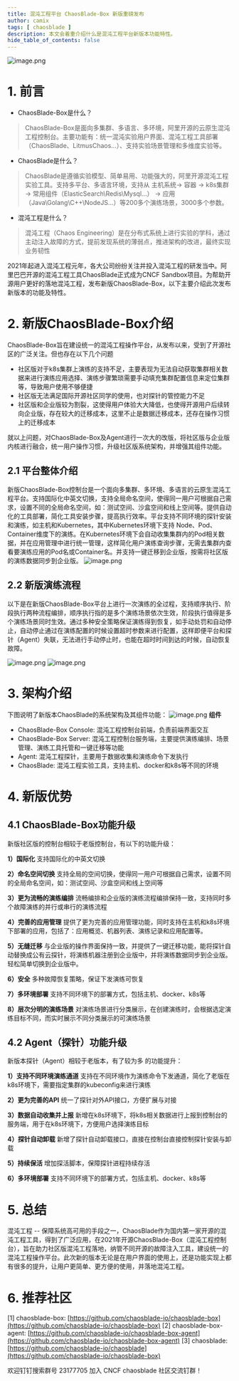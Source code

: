```yaml
---
title: 混沌工程平台 ChaosBlade-Box 新版重磅发布
author: camix
tags: [ chaosblade ]
description: 本文会着重介绍什么是混沌工程平台新版本功能特性。
hide_table_of_contents: false
---
```


 ![image.png](/img/logo.png)
# 1. 前言

- ChaosBlade-Box是什么？
> ChaosBlade-Box是面向多集群、多语言、多环境，阿里开源的云原生混沌工程控制台。主要功能有：统一混沌实验用户界面、混沌工程工具部署（ChaosBlade、LitmusChaos...）、支持实验场景管理和多维度实验等。

- ChaosBlade是什么？
> ChaosBlade是遵循实验模型、简单易用、功能强大的，阿里开源混沌工程实验工具。支持多平台、多语言环境，支持从 主机系统-> 容器 -> k8s集群 -> 常用组件（ElasticSearch\Redis\Mysql...） -> 应用 （Java\Golang\C++\NodeJS...）等200多个演练场景，3000多个参数。

- 混沌工程是什么？
> 混沌工程（Chaos Engineering）是在分布式系统上进行实验的学科，通过主动注入故障的方式，提前发现系统的薄弱点，推进架构的改进，最终实现业务韧性


2021年起进入混沌工程元年，各大公司纷纷关注并投入混沌工程的研发当中。阿里巴巴开源的混沌工程工具ChaosBlade正式成为CNCF Sandbox项目。为帮助开源用户更好的落地混沌工程，发布新版ChaosBlade-Box，以下主要介绍此次发布新版本的功能及特性。
<!--truncate-->

# 2. 新版ChaosBlade-Box介绍
ChaosBlade-Box旨在建设统一的混沌工程操作平台，从发布以来，受到了开源社区的广泛关注。但也存在以下几个问题

- 社区版对于k8s集群上演练的支持不足，主要表现为无法自动获取集群相关数据来进行演练应用选择、演练步骤繁琐需要手动填充集群配置信息来定位集群等，导致用户使用不够便捷
- 社区版无法满足国际开源社区同学的使用，也对探针的管控能力不足
- 社区版和企业版较为割裂，这使得用户体验大大降低，也使得开源用户后续转向企业版，存在较大的迁移成本，这里不止是数据迁移成本，还存在操作习惯上的迁移成本

就以上问题，对ChaosBlade-Box及Agent进行一次大的改版，将社区版与企业版内核进行融合，统一用户操作习惯，升级社区版系统架构，并增强其组件功能。
## 2.1 平台整体介绍
新版ChaosBlade-Box控制台是一个面向多集群、多环境、多语言的云原生混沌工程平台。支持国际化中英文切换，支持全局命名空间，使得同一用户可根据自己需求，设置不同的全局命名空间，如：测试空间、沙盒空间和线上空间等。提供自动化的工具部署，简化工具安装步骤，提高执行效率。平台支持不同环境的探针安装和演练，如主机和Kubernetes，其中Kubernetes环境下支持 Node、Pod、Container维度下的演练。在Kubernetes环境下会自动收集集群内的Pod相关数据，并在应用管理中进行统一管理，这样简化用户演练查询步骤，无需去集群内查看要演练应用的Pod名或Container名。并支持一键迁移到企业版，按需将社区版的演练数据同步到企业版。
![image.png](https://intranetproxy.alipay.com/skylark/lark/0/2022/png/340851/1652430437417-2c725627-4f99-403f-abeb-69b4a9e8319f.png#clientId=ubf723c2f-56b5-4&crop=0&crop=0&crop=1&crop=1&from=paste&height=355&id=XFcZw&margin=%5Bobject%20Object%5D&name=image.png&originHeight=1650&originWidth=3850&originalType=binary&ratio=1&rotation=0&showTitle=false&size=1324943&status=done&style=none&taskId=u79eaa628-6109-4c3e-95d5-2bd402202d0&title=&width=829)
## 2.2 新版演练流程
以下是在新版ChaosBlade-Box平台上进行一次演练的全过程，支持顺序执行、阶段执行两种流程编排，顺序执行指的是多个演练场景依次生效，阶段执行值得是多个演练场景同时生效。通过多种安全策略保证演练得到恢复，如手动处罚和自动停止，自动停止通过在演练配置的时候设置超时参数来进行配置，这样即便平台和探针（Agent）失联，无法进行手动停止时，也能在超时时间到达的时候，自动恢复故障。

![image.png](https://intranetproxy.alipay.com/skylark/lark/0/2022/png/340851/1652437554770-d762ae9b-f3f2-4b57-a115-ef40c71f9b84.png#clientId=ub15c66cf-fe3c-4&crop=0&crop=0&crop=1&crop=1&from=paste&height=624&id=SRLfS&margin=%5Bobject%20Object%5D&name=image.png&originHeight=1248&originWidth=3320&originalType=binary&ratio=1&rotation=0&showTitle=false&size=470745&status=done&style=none&taskId=u408addbb-2150-45ef-a3bd-6568239d633&title=&width=1660)
![image.png](https://intranetproxy.alipay.com/skylark/lark/0/2022/png/340851/1655193003127-32f7d4b1-5f3a-4e5c-9b35-d5a37a5ce048.png#clientId=u991fd39b-ce6d-4&crop=0&crop=0&crop=1&crop=1&from=paste&height=654&id=clfsI&margin=%5Bobject%20Object%5D&name=image.png&originHeight=1308&originWidth=3036&originalType=binary&ratio=1&rotation=0&showTitle=false&size=631731&status=done&style=none&taskId=u321a6aea-ad9e-4b81-b3b7-0e24f3d5bcd&title=&width=1518)
# 3.  架构介绍

下图说明了新版本ChaosBlade的系统架构及其组件功能：
![image.png](https://intranetproxy.alipay.com/skylark/lark/0/2022/png/340851/1652422726125-95a08d92-a6e5-427f-8de6-c01ea6fda572.png#clientId=ubf723c2f-56b5-4&crop=0&crop=0&crop=1&crop=1&from=paste&height=1048&id=d30Pe&margin=%5Bobject%20Object%5D&name=image.png&originHeight=2096&originWidth=2398&originalType=binary&ratio=1&rotation=0&showTitle=false&size=349247&status=done&style=none&taskId=u459f9123-9b6f-4714-bef5-d4ecb89619f&title=&width=1199)
**组件**

- ChaosBlade-Box Console: 混沌工程控制台前端，负责前端界面交互
- ChaosBlade-Box Server: 混沌工程控制台服务端，主要提供演练编排、场景管理、演练工具托管和一键迁移等功能
- Agent: 混沌工程探针，主要用于数据收集和演练命令下发执行
- ChaosBlade: 混沌工程实验工具，支持主机、docker和k8s等不同的环境
# 4. 新版优势
## 4.1 ChaosBlade-Box功能升级

新版社区版的控制台相较于老版控制台，有以下的功能升级：

**1）国际化**
支持国际化的中英文切换

**2）命名空间切换**
支持全局的空间切换，使得同一用户可根据自己需求，设置不同的全局命名空间，如：测试空间、沙盒空间和线上空间等

**3）更为流畅的演练编排**
流畅编排和企业版的演练流程编排保持一致，支持同时多个故障演练的并行或串行的演练流程

**4）完善的应用管理**
提供了更为完善的应用管理功能，同时支持在主机和k8s环境下部署的应用，包括了：应用概览、机器列表、演练记录和应用配置等。

**5）无缝迁移**
与企业版的操作界面保持一致，并提供了一键迁移功能，能将探针自动替换成公有云探针，将演练机器注册到企业版中，并将演练数据同步到企业版。轻松简单切换到企业版中。

**6）安全**
多种故障恢复策略，保证下发演练可恢复

**7）多环境部署**
支持不同环境下的部署方式，包括主机、docker、k8s等

**8）层次分明的演练场景**
对演练场景进行分类展示，在创建演练时，会根据选定演练目标不同，而实时展示不同分类展示的可演练场景

## 4.2 Agent（探针）功能升级
新版本探针（Agent）相较于老版本，有了较为多 的功能提升：

**1）支持不同环境演练通道**
支持在不同环境作为演练命令下发通道，简化了老版在k8s环境下，需要指定集群的kubeconfig来进行演练

**2）更为完善的API**
统一了探针对外API接口，方便扩展与对接

**3）数据自动收集并上报**
新增在k8s环境下，将k8s相关数据进行上报到控制台的服务端，用于在k8s环境下，方便用户选择演练目标

**4）探针自动卸载**
新增了探针自动卸载接口，直接在控制台直接控制探针安装与卸载

**5）持续保活**
增加探活脚本，保障探针进程持续存活

**6）多环境部署**
支持不同环境下的部署方式，包括主机、docker、k8s等

# 5. 总结
混沌工程 -- 保障系统高可用的手段之一，ChaosBlade作为国内第一家开源的混沌工程工具，得到了广泛应用，在2021年开源ChaosBlade-Box（混沌工程控制台），旨在助力社区版混沌工程落地，纳管不同开源的故障注入工具，建设统一的混沌工程操作平台。此次新的版本无论是在用户界面的使用上，还是功能实现上都有很多的提升，让用户更简单、更方便的使用，并落地混沌工程。


# 6. 推荐社区


[1] chaosblade-box: [https://github.com/chaosblade-io/chaosblade-box](https://github.com/chaosblade-io/chaosblade-box)
[2] chaosblade-box-agent: [https://github.com/chaosblade-io/chaosblade-box-agent](https://github.com/chaosblade-io/chaosblade-box-agent)
[3] chaosblade: [https://github.com/chaosblade-io/chaosblade](https://github.com/chaosblade-io/chaosblade-box)

欢迎钉钉搜索群号 23177705 加入 CNCF chaosblade 社区交流钉群！



